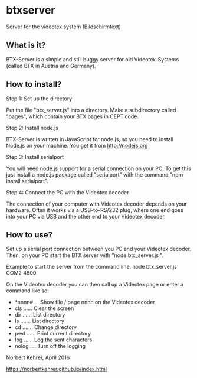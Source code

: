# btxserver
Server for the videotex system (Bildschirmtext)


What is it?
-----------

BTX-Server is a simple and still buggy server for old Videotex-Systems (called BTX in Austria and Germany).



How to install?
---------------

Step 1: Set up the directory

Put the file "btx_server.js" into a directory. Make a subdirectory called "pages", which contain your BTX pages in CEPT code. 


Step 2: Install node.js

BTX-Server is written in JavaScript for node.js, so you need to install Node.js on your machine. You get it from http://nodejs.org


Step 3: Install serialport

You will need node.js support for a serial connection on your PC. To get this just install a node.js package called "serialport" with the command "npm install serialport".


Step 4: Connect the PC with the Videotex decoder

The connection of your computer with Videotex decoder depends on your hardware. Often it works via a USB-to-RS/232 plug, where one end goes into your PC via USB and the other end to your Videotex decoder.



How to use?
-----------

Set up a serial port connection between you PC and your Videotex decoder. Then, on your PC start the BTX server with "node btx_server.js <name of serial port> <Baud rate>".

Example to start the server from the command line: node btx_server.js COM2 4800

On the Videotex decoder you can then call up a Videotex page or enter a command like so:

- *nnnn# ... Show file / page nnnn on the Videotex decoder
- cls ...... Clear the screen
- dir ...... List directory
- ls ....... List directory
- cd ....... Change directory
- pwd ...... Print current directory
- log ...... Log the sent characters
- nolog .... Turn off the logging


Norbert Kehrer, April 2016

https://norbertkehrer.github.io/index.html








